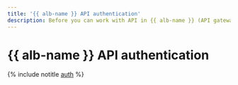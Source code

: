 ```yaml
---
title: '{{ alb-name }} API authentication'
description: Before you can work with API in {{ alb-name }} (API gateway management service), you need to get an IAM token for your account.
---
```


# {{ alb-name }} API authentication

{% include notitle [auth](../../_includes/authentication.md) %}